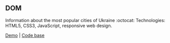 ## DOM

Information about the most popular cities of Ukraine :octocat:
Technologies: HTML5, CSS3, JavaScript, responsive web design.

[Demo](https://vl-shevchenko.github.io/dom/) |
[Code base](https://github.com/vl-shevchenko/dom)
